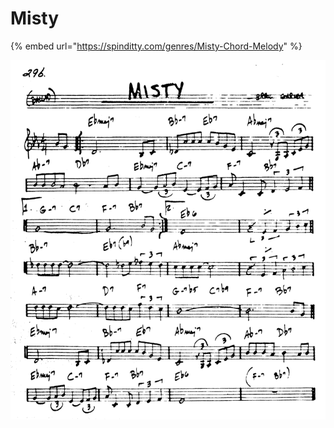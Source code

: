 # Misty

{% embed url="https://spinditty.com/genres/Misty-Chord-Melody" %}

![](../.gitbook/assets/dd28769b1f16604de9585d0e9bf36507.gif)

